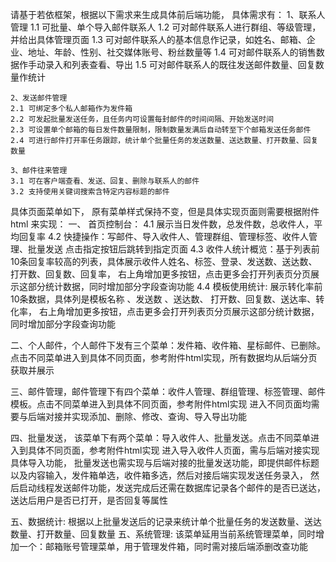 请基于若依框架，根据以下需求来生成具体前后端功能，
具体需求有：
    1、联系人管理	
    1.1	可批量、单个导入邮件联系人
    1.2	可对邮件联系人进行群组、等级管理，并给出具体管理页面
    1.3	可对邮件联系人的基本信息作记录，如姓名、邮箱、企业、地址、年龄、性别、社交媒体账号、粉丝数量等
    1.4	可对邮件联系人的销售数据作手动录入和列表查看、导出
    1.5	可对邮件联系人的既往发送邮件数量、回复数量作统计

    2、发送邮件管理	
    2.1	可绑定多个私人邮箱作为发件箱
    2.2	可发起批量发送任务，且任务内可设置每封邮件的时间间隔、开始发送时间
    2.3	可设置单个邮箱的每日发件数量限制，限制数量发满后自动转至下个邮箱发送任务邮件
    2.4	可进行邮件打开率任务跟踪，统计单个批量任务的发送数量、送达数量、打开数量、回复数量

    3、邮件往来管理	
    3.1	可在客户端查看、发送、回复、删除与联系人的邮件
    3.2	支持使用关键词搜索含特定内容标题的邮件

具体页面菜单如下， 原有菜单样式保持不变，但是具体实现页面则需要根据附件 html 来实现：
一、 首页控制台：
   4.1 展示当日发件数，总发件数，总收件人，平均回复率
   4.2 快捷操作：写邮件、导入收件人、管理群组、管理标签、收件人管理、批量发送
       点击指定按钮后跳转到指定页面
   4.3 收件人统计概览：基于列表前10条回复率较高的列表，具体展示收件人姓名、标签、登录、发送数、送达数、打开数、回复数、回复率，
       右上角增加更多按钮，点击更多会打开列表页分页展示这部分统计数据，同时增加部分字段查询功能
   4.4 模板使用统计: 展示转化率前10条数据，具体列是模板名称	、发送数	、送达数、	打开数、回复数、送达率、转化率，
       右上角增加更多按钮，点击更多会打开列表页分页展示这部分统计数据，同时增加部分字段查询功能

二、个人邮件，个人邮件下发有三个菜单：发件箱、收件箱、星标邮件、已删除。
   点击不同菜单进入到具体不同页面，参考附件html实现，所有数据均从后端分页获取并展示

三、邮件管理，邮件管理下有四个菜单：收件人管理、群组管理、标签管理、邮件模板。点击不同菜单进入到具体不同页面，参考附件html实现
   进入不同页面均需要与后端对接并实现添加、删除、修改、查询、导入导出功能

四、批量发送， 该菜单下有两个菜单：导入收件人、批量发送。点击不同菜单进入到具体不同页面，参考附件html实现
    进入导入收件人页面，需与后端对接实现具体导入功能，
   批量发送也需实现与后端对接的批量发送功能，即提供邮件标题以及内容输入，发件箱单选，收件箱多选，然后对接后端实现发送任务录入，
   然后启动线程发送邮件功能，发送完成后还需在数据库记录各个邮件的是否已送达，送达后用户是否已打开，是否回复等属性

五、数据统计: 根据以上批量发送后的记录来统计单个批量任务的发送数量、送达数量、打开数量、回复数量 
五、系统管理: 该菜单延用当前系统管理菜单，同时增加一个：邮箱账号管理菜单，用于管理发件箱，同时需对接后端添删改查功能

